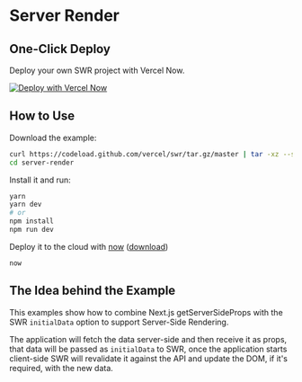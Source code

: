 # Server Render

## One-Click Deploy

Deploy your own SWR project with Vercel Now.

[![Deploy with Vercel Now](https://vercel.com/button)](https://vercel.com/new/project?template=https://github.com/vercel/swr/tree/master/examples/server-render)

## How to Use

Download the example:

```bash
curl https://codeload.github.com/vercel/swr/tar.gz/master | tar -xz --strip=2 swr-master/examples/server-render
cd server-render
```

Install it and run:

```bash
yarn
yarn dev
# or
npm install
npm run dev
```

Deploy it to the cloud with [now](https://vercel.com/home) ([download](https://vercel.com/download))

```
now
```

## The Idea behind the Example

This examples show how to combine Next.js getServerSideProps with the SWR `initialData` option to support Server-Side Rendering.

The application will fetch the data server-side and then receive it as props, that data will be passed as `initialData` to SWR, once the application starts client-side SWR will revalidate it against the API and update the DOM, if it's required, with the new data.
